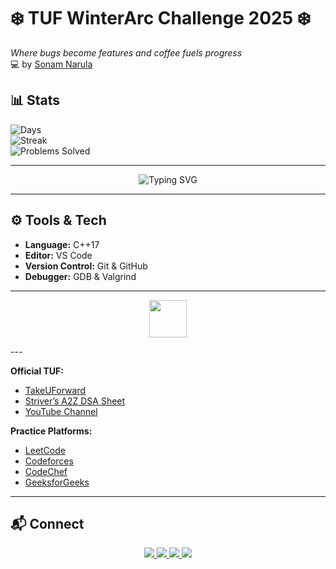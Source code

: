 # ❄️ TUF WinterArc Challenge 2025 ❄️
*Where bugs become features and coffee fuels progress*  
💻 by [Sonam Narula](https://github.com/SonamNarula)


## 📊 Stats

![Days](https://img.shields.io/badge/Days-02/30-8B5CF6?style=for-the-badge&logo=target&logoColor=white)  
![Streak](https://img.shields.io/badge/Streak-🔥_2_days-EC4899?style=for-the-badge&logo=fire&logoColor=white)  
![Problems Solved](https://img.shields.io/badge/Problems_Completed-22+-10B981?style=for-the-badge&logo=checkmarx&logoColor=white)  


---

<div align="center">

![Typing SVG](https://readme-typing-svg.demolab.com?font=Fira+Code&size=18&duration=3000&pause=500&color=8B5CF6&center=true&vCenter=true&multiline=true&width=600&height=60&lines=Day+01.+Basics+%7C+Day+02.+Patterns+%7C+DSA+Progressing)

</div>

---

## ⚙️ Tools & Tech

- **Language:** C++17  
- **Editor:** VS Code  
- **Version Control:** Git & GitHub  
- **Debugger:** GDB & Valgrind  

---

<p align="center">
  <img src="https://skillicons.dev/icons?i=cpp,vscode,github,git&theme=dark" height="60"/>
</p>
---

**Official TUF:**
- [TakeUForward](https://takeuforward.org/)  
- [Striver’s A2Z DSA Sheet](https://takeuforward.org/strivers-a2z-dsa-course/strivers-a2z-dsa-course-sheet-2/)  
- [YouTube Channel](https://www.youtube.com/@takeUforward)  

**Practice Platforms:**
- [LeetCode](https://leetcode.com/)  
- [Codeforces](https://codeforces.com/)  
- [CodeChef](https://www.codechef.com/)  
- [GeeksforGeeks](https://www.geeksforgeeks.org/)  

---

## 📬 Connect
<p align="center"> <a href="https://github.com/SonamNarula"> <img src="https://img.shields.io/badge/GitHub-@SonamNarula-181717?style=for-the-badge&logo=github&logoColor=white" /> </a> <a href="https://linkedin.com/in/sonamnarula"> <img src="https://img.shields.io/badge/LinkedIn-Connect-0A66C2?style=for-the-badge&logo=linkedin&logoColor=white" /> </a> <a href="https://twitter.com/sonamnarula"> <img src="https://img.shields.io/badge/Twitter-Follow-1DA1F2?style=for-the-badge&logo=twitter&logoColor=white" /> </a> <a href="mailto:sonamnarula2108@gmail.com"> <img src="https://img.shields.io/badge/Email-Summon-D14836?style=for-the-badge&logo=gmail&logoColor=white" /> </a> </p>
